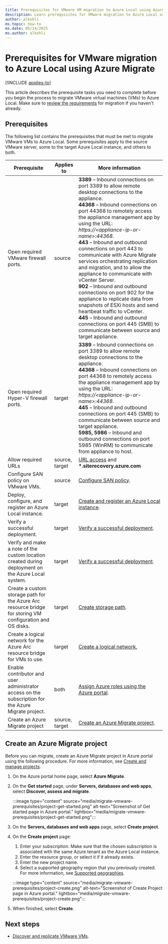 ```yaml
--- 
title: Prerequisites for VMware VM migration to Azure Local using Azure Migrate
description: Learn prerequisites for VMware migration to Azure Local using Azure Migrate.
author: alkohli
ms.topic: how-to
ms.date: 05/14/2025
ms.author: alkohli
---
```


# Prerequisites for VMware migration to Azure Local using Azure Migrate

[!INCLUDE [applies-to](../includes/hci-applies-to-23h2.md)]

This article describes the prerequisite tasks you need to complete before you begin the process to migrate VMware virtual machines (VMs) to Azure Local. Make sure to [review the requirements](migrate-vmware-requirements.md) for migration if you haven't already.

## Prerequisites

The following list contains the prerequisites that must be met to migrate VMware VMs to Azure Local. Some prerequisites apply to the source VMware server, some to the target Azure Local instance, and others to both.

|Prerequisite|Applies to|More information|
|--|--|--|
|Open required VMware firewall ports.|source| **3389** – Inbound connections on port 3389 to allow remote desktop connections to the appliance. <br> **44368** – Inbound connections on port 44368 to remotely access the appliance management app by using the URL: *https:\//\<appliance-ip-or-name\>:44368*. <br> **443** – Inbound and outbound connections on port 443 to communicate with Azure Migrate services orchestrating replication and migration, and to allow the appliance to communicate with vCenter Server. <br> **902** – Inbound and outbound connections on port 902 for the appliance to replicate data from snapshots of ESXi hosts and send heartbeat traffic to vCenter. <br> **445** – Inbound and outbound connections on port 445 (SMB) to communicate between source and target appliance.|
|Open required Hyper-V firewall ports.|target|**3389** – Inbound connections on port 3389 to allow remote desktop connections to the appliance. <br> **44368** – Inbound connections on port 44368 to remotely access the appliance management app by using the URL: *https:\//\<appliance-ip-or-name\>:44368*. <br> **445** – Inbound and outbound connections on port 445 (SMB) to communicate between source and target appliance. <br> **5985, 5986** – Inbound and outbound connections on port 5985 (WinRM) to communicate from appliance to host.|
|Allow required URLs |source, <br> target |[URL access](/azure/migrate/migrate-appliance#url-access) and <br> **\*.siterecovery.azure.com** |
|Configure SAN policy on VMware VMs.|source|[Configure SAN policy](/azure/migrate/prepare-for-migration#configure-san-policy).|
|Deploy, configure, and register an Azure Local instance.|target|[Create and register an Azure Local instance](../deploy/deployment-introduction.md).|
| Verify a successful deployment. | target | [Verify a successful deployment](../deploy/deploy-via-portal.md#verify-a-successful-deployment). |
|Verify and make a note of the custom location created during deployment on the Azure Local system.|target|[Verify a successful deployment](../deploy/deploy-via-portal.md#verify-a-successful-deployment).|
|Create a custom storage path for the Azure Arc resource bridge for storing VM configuration and OS disks.|target| [Create storage path](../manage/create-storage-path.md).|
|Create a logical network for the Azure Arc resource bridge for VMs to use.|target|[Create a logical network.](../manage/create-logical-networks.md)|
|Enable contributor and user administrator access on the subscription for the Azure Migrate project.|both|[Assign Azure roles using the Azure portal](/azure/role-based-access-control/role-assignments-portal).|
|Create an Azure Migrate project|source, target|[Create an Azure Migrate project](#create-an-azure-migrate-project).|


## Create an Azure Migrate project

Before you can migrate, create an Azure Migrate project in Azure portal using the following procedure. For more information, see [Create and manage projects](/azure/migrate/create-manage-projects#create-a-project-for-the-first-time).

1. On the Azure portal home page, select **Azure Migrate**.

1. On the **Get started** page, under **Servers, databases and web apps**, select **Discover, assess and migrate**.

    :::image type="content" source="media/migrate-vmware-prerequisites/project-get-started.png" alt-text="Screenshot of Get started page in Azure portal." lightbox="media/migrate-vmware-prerequisites/project-get-started.png":::

1. On the **Servers, databases and web apps** page, select **Create project**.

1. On the **Create project** page:
    1. Enter your subscription. Make sure that the chosen subscription is associated with the same Azure tenant as the Azure Local instance.
    1. Enter the resource group, or select it if it already exists.
    1. Enter the new project name.
    1. Select a supported geography region that you previously created. For more information, see [Supported geographies](migrate-vmware-requirements.md#supported-geographies).

    :::image type="content" source="media/migrate-vmware-prerequisites/project-create.png" alt-text="Screenshot of Create Project page in Azure portal." lightbox="media/migrate-vmware-prerequisites/project-create.png":::

1. When finished, select **Create**.

## Next steps

- [Discover and replicate VMware VMs](migrate-vmware-replicate.md).
